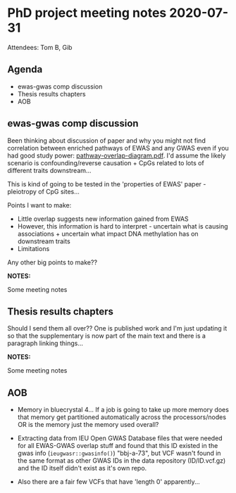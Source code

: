 # PhD project meeting notes 2020-07-31

Attendees: Tom B, Gib

## Agenda

* ewas-gwas comp discussion 
* Thesis results chapters
* AOB

## ewas-gwas comp discussion

Been thinking about discussion of paper and why you might not find correlation between enriched pathways of EWAS and any GWAS even if you had good study power: [pathway-overlap-diagram.pdf](pathway-overlap-diagram.pdf). I'd assume the likely scenario is confounding/reverse causation + CpGs related to lots of different traits downstream... 

This is kind of going to be tested in the 'properties of EWAS' paper - pleiotropy of CpG sites... 

Points I want to make:
* Little overlap suggests new information gained from EWAS
* However, this information is hard to interpret - uncertain what is causing associations + uncertain what impact DNA methylation has on downstream traits
* Limitations

Any other big points to make??

__NOTES:__

Some meeting notes

## Thesis results chapters

Should I send them all over?? One is published work and I'm just updating it so that the supplementary is now part of the main text and there is a paragraph linking things...

__NOTES:__

Some meeting notes

## AOB

* Memory in bluecrystal 4... If a job is going to take up more memory does that memory get partitioned automatically across the processors/nodes OR is the memory just the memory used overall? 

* Extracting data from IEU Open GWAS Database files that were needed for all EWAS-GWAS overlap stuff and found that this ID existed in the gwas info (`ieugwasr::gwasinfo()`) "bbj-a-73", but VCF wasn't found in the same format as other GWAS IDs in the data repository (ID/ID.vcf.gz) and the ID itself didn't exist as it's own repo.

* Also there are a fair few VCFs that have 'length 0' apparently...